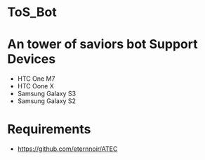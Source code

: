 ToS_Bot
=======
An tower of saviors bot
Support Devices
=======
* HTC One M7
* HTC Oone X
* Samsung Galaxy S3
* Samsung Galaxy S2


Requirements
=======
* https://github.com/eternnoir/ATEC
